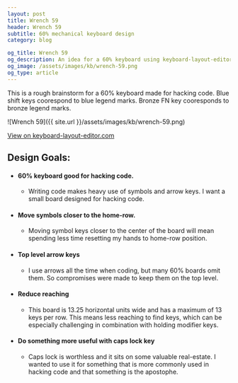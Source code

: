 ```yaml
---
layout: post
title: Wrench 59
header: Wrench 59
subtitle: 60% mechanical keyboard design
category: blog

og_title: Wrench 59
og_description: An idea for a 60% keyboard using keyboard-layout-editor.com.
og_image: /assets/images/kb/wrench-59.png
og_type: article
---
```


This is a rough brainstorm for a 60% keyboard made for hacking code. Blue shift keys coorespond to blue legend marks. Bronze FN key cooresponds to bronze legend marks.

![Wrench 59]({{ site.url }}/assets/images/kb/wrench-59.png)

[View on keyboard-layout-editor.com](http://www.keyboard-layout-editor.com/##@_backcolor=%23000000&name=Wrench%2059&author=%2F@DavidMann10k&notes=This%20is%20a%20rough%20brainstorm%20for%20a%2060%25%20keyboard%20made%20for%20hacking%20code.%20Blue%20shift%20keys%20coorespond%20to%20blue%20legend%20marks%20on%20the%20top.%20Bronze%20FN%20key%20cooresponds%20to%20bronze%20legend%20marks%20on%20the%20front%20of%20they%20keys.%0A%0ADesign%20Goals%2F:%0A*%20Make%20a%2060%25%20keyboard%20good%20for%20hacking%20code.%0A%20%20*%20Writing%20code%20makes%20heavy%20use%20of%20symbols%20and%20arrow%20keys.%20I%20want%20a%20small%20board%20designed%20for%20hacking%20code.%0A*%20Move%20symbols%20closer%20to%20the%20home-row.%0A%20%20*%20There%20are%20many%20symbols%20that%20are%20placed%20inconveniently%20on%20a%20standard%20board.%20By%20moving%20those%20symbols%20closer%20to%20the%20center%20of%20the%20board%20my%20hope%20is%20that%20I%20will%20spend%20less%20time%20resetting%20my%20hands%20to%20home-row%20position.%0A*%20Top%20level%20arrow%20keys%0A%20%20*%20There%20are%20many%2060%25%20boards%20that%20omit%20the%20arrow%20keys,%20but%20for%20hacking%20code%20that's%20a%20compromise%20I%20am%20not%20willing%20to%20make.%0A*%20Reduce%20reaching%0A%20%20*%20This%20board%20is%2013.25%20horizontal%20units%20wide%20and%20has%20a%20maximum%20of%2013%20keys%20per%20row.%20This%20means%20less%20reaching%20to%20find%20keys,%20which%20can%20be%20especially%20challenging%20incombination%20with%20modifier%20keys.%0A*%20Do%20something%20more%20useful%20with%20caps%20lock%20key%0A%20%20*%20Caps%20lock%20is%20worthless%20and%20it%20sits%20on%20some%20valuable%20real-estate.%20I%20wanted%20to%20use%20it%20for%20something%20that%20more%20commonly%20used%20in%20hacking%20code%20and%20that's%20definitely%20the%20apostophe.&background_name=Steel%20brushed%20light&style=background-image%2F:%20url('%2F%2Fbg%2F%2Fmetal%2F%2Firon%2F_texture1744.jpg')%2F%3B%3B&switchMount=cherry&switchBrand=cherry&switchType=MX1A-F1xx&plate:true%3B&@_c=%23434343&t=%23236B8E%0A%0A%0A%0A%23A67D3D&sb=outemu&st=PG150Q01-1&a:5&f:5%3B&=~%0Aesc%0A%0A%0A%60&_c=%23E6E8FA&t=%23236B8E%3B&=F1%0A1&=F2%0A2&=F3%0A3&=F4%0A4&=F5%0A5&=F6%0A6&=F7%0A7&=F8%0A8&=F9%0A9&=F10%0A0&_c=%23434343%3B&=F11%0ADEL&_w:1.25%3B&=F12%0A%E2%86%90%3B&@_t=%23000000%0A%0A%0A%0A%23A67D3D&a:7&w:1.25%3B&=%3Ci%20class%2F='kb%20kb-Line-Start-End'%3E%3C%2F%2Fi%3E%0A%0A%0A%0ACAPS&_c=%23E6E8FA&t=%23236B8E%0A%0A%0A%0A%23A67D3D&a:5%3B&=%0Aq%0A%0A%0A%2F%2F&=%0Aw%0A%0A%0A%7C&=%0Ae%0A%0A%0A%5C&_t=%23236B8E%3B&=%0Ar&=%0At&=%0Ay&=%0Au&=%0Ai&=%0Ao&=%0Ap&_c=%23878787%3B&=%7B%0A%5B&=%7D%0A%5D%3B&@_t=%23236B8E%0A%0A%0A%0A%23A67D3D&w2:1.5%3B&=%22%0A'%0A%0A%0A!&_x:0.5&c=%23E6E8FA%3B&=%0Aa%0A%0A%0A%2F@&=%0As%0A%0A%0A%23&=%0Ad%0A%0A%0A$&=%0Af%0A%0A%0A%25%0A%0A-&=%0Ag%0A%0A%0A%5E&=%0Ah%0A%0A%0A%2F&%0A%0A-&=%0Aj%0A%0A%0A*&=%0Ak%0A%0A%0A%2F_&=%0Al%0A%0A%0A-&_c=%23878787&t=%23236B8E%3B&=%2F:%0A%2F%3B&_c=%23434343&t=%23000000&a:7&w:1.75%3B&=%E2%86%B5%3B&@_c=%23236B8E&w:2%3B&=SHIFT&_c=%23E6E8FA&t=%23236B8E%0A%0A%0A%0A%23A67D3D&a:5%3B&=%0Az%0A%0A%0A+&=%0Ax%0A%0A%0A%2F=&_t=%23236B8E%3B&=%0Ac&=%0Av&=%0Ab&=%0An&=%0Am&_c=%23878787%3B&=%3C%0A,&=%3E%0A.&_c=%23B22222&t=%23000000%0A%0A%0A%0A%23A67D3D&a:7%3B&=%2F&uarr%2F%3B%0A%0A%0A%0APG%3Ci%20class%2F='fa%20fa-caret-up'%3E%3C%2F%2Fi%3E&_c=%23236B8E&t=%23000000&w:1.25%3B&=SHIFT%3B&@_c=%23434343&a:6&w:1.25%3B&=CTLR&_a:7&w:1.25%3B&=WIN&_w:1.25%3B&=ALT&_w:4%3B&=&_w:1.25%3B&=ALT&_c=%23A67D3D&w:1.25%3B&=FN&_c=%23B22222&t=%23000000%0A%0A%0A%0A%23A67D3D%3B&=%2F&larr%2F%3B%0A%0A%0A%0AHOME&=%2F&darr%2F%3B%0A%0A%0A%0APG%3Ci%20class%2F='fa%20fa-caret-down'%3E%3C%2F%2Fi%3E&=%2F&rarr%2F%3B%0A%0A%0A%0AEND)

## Design Goals:
* #### 60% keyboard good for hacking code.
  * Writing code makes heavy use of symbols and arrow keys. I want a small board designed for hacking code.
* #### Move symbols closer to the home-row.
  * Moving symbol keys closer to the center of the board will mean spending less time resetting my hands to home-row position.
* #### Top level arrow keys
  * I use arrows all the time when coding, but many 60% boards omit them. So compromises were made to keep them on the top level.
* #### Reduce reaching
  * This board is 13.25 horizontal units wide and has a maximum of 13 keys per row. This means less reaching to find keys, which can be especially challenging in combination with holding modifier keys.
* #### Do something more useful with caps lock key
  * Caps lock is worthless and it sits on some valuable real-estate. I wanted to use it for something that is more commonly used in hacking code and that something is the apostophe.

